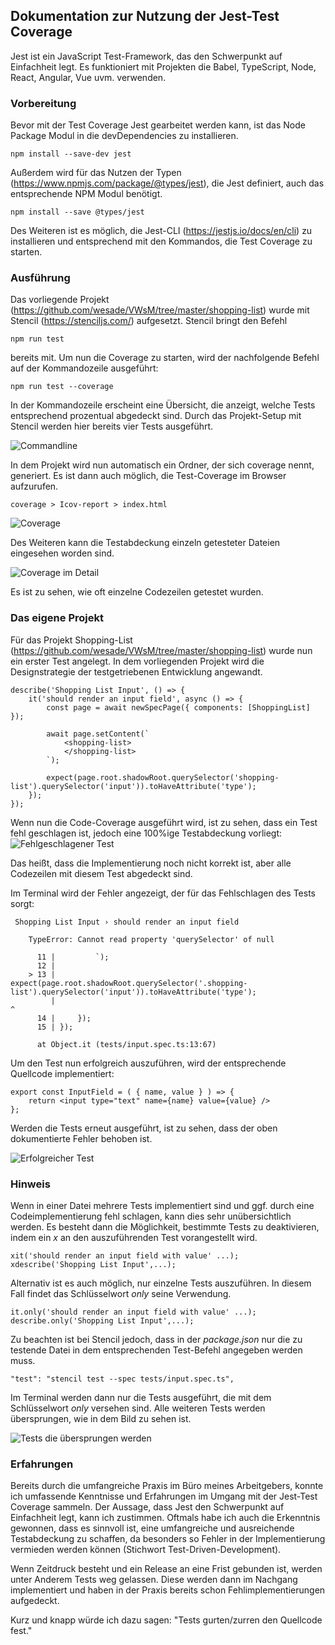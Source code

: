 ## Dokumentation zur Nutzung der Jest-Test Coverage

Jest ist ein JavaScript Test-Framework, das den Schwerpunkt auf Einfachheit legt. Es funktioniert
mit Projekten die Babel, TypeScript, Node, React, Angular, Vue 
uvm. verwenden.

### Vorbereitung

Bevor mit der Test Coverage Jest gearbeitet werden kann,
ist das Node Package Modul in die devDependencies zu installieren.

    npm install --save-dev jest
    
Außerdem wird für das Nutzen der Typen (https://www.npmjs.com/package/@types/jest), 
die Jest definiert, auch das entsprechende NPM Modul benötigt.

    npm install --save @types/jest
    
Des Weiteren ist es möglich, die Jest-CLI (https://jestjs.io/docs/en/cli) zu installieren und entsprechend
mit den Kommandos, die Test Coverage zu starten.

### Ausführung

Das vorliegende Projekt (https://github.com/wesade/VWsM/tree/master/shopping-list)
wurde mit Stencil (https://stenciljs.com/) aufgesetzt. Stencil bringt den Befehl
    
    npm run test
    
bereits mit. Um nun die Coverage zu starten, wird der nachfolgende Befehl auf der Kommandozeile
ausgeführt:

    npm run test --coverage
    
In der Kommandozeile erscheint eine Übersicht, die anzeigt, welche Tests
entsprechend prozentual abgedeckt sind. Durch das Projekt-Setup mit Stencil
werden hier bereits vier Tests ausgeführt.

![Commandline](assets/Terminal.png)

In dem Projekt wird nun automatisch ein Ordner, 
der sich coverage nennt, generiert.
Es ist dann auch möglich, die Test-Coverage im Browser aufzurufen.

    coverage > Icov-report > index.html
    
![Coverage](assets/InitialCoverage.png)

Des Weiteren kann die Testabdeckung einzeln getesteter Dateien
eingesehen worden sind.

![Coverage im Detail](assets/DetailedInitialCoverage.png)

Es ist zu sehen, wie oft einzelne Codezeilen getestet wurden.

### Das eigene Projekt

Für das Projekt Shopping-List (https://github.com/wesade/VWsM/tree/master/shopping-list)
wurde nun ein erster Test angelegt. In dem vorliegenden Projekt wird die Designstrategie der testgetriebenen Entwicklung angewandt.
    
    describe('Shopping List Input', () => {
        it('should render an input field', async () => {
            const page = await newSpecPage({ components: [ShoppingList] });
    
            await page.setContent(`
                <shopping-list>
                </shopping-list>
            `);
    
            expect(page.root.shadowRoot.querySelector('shopping-list').querySelector('input')).toHaveAttribute('type');
        });
    });
    
Wenn nun die Code-Coverage ausgeführt wird, ist zu sehen, dass ein Test fehl geschlagen ist, jedoch 
eine 100%ige Testabdeckung vorliegt:
![Fehlgeschlagener Test](assets/CrashedTest.png)

Das heißt, dass die Implementierung noch nicht korrekt ist, aber alle Codezeilen mit diesem Test abgedeckt sind.

Im Terminal wird der Fehler angezeigt, der für das Fehlschlagen des Tests sorgt:

     Shopping List Input › should render an input field
    
        TypeError: Cannot read property 'querySelector' of null
    
          11 |         `);
          12 | 
        > 13 |         expect(page.root.shadowRoot.querySelector('.shopping-list').querySelector('input')).toHaveAttribute('type');
             |                                                                   ^
          14 |     });
          15 | });
    
          at Object.it (tests/input.spec.ts:13:67)

Um den Test nun erfolgreich auszuführen, wird der
entsprechende Quellcode implementiert:

    export const InputField = ( { name, value } ) => {
        return <input type="text" name={name} value={value} />
    };

Werden die Tests erneut ausgeführt, ist zu sehen, dass der oben dokumentierte Fehler behoben ist.

![Erfolgreicher Test](assets/SucceededTest.png)

### Hinweis

Wenn in einer Datei mehrere Tests implementiert sind und ggf. durch eine Codeimplementierung fehl schlagen, 
kann dies sehr unübersichtlich werden.
Es besteht dann die Möglichkeit, bestimmte Tests zu deaktivieren, indem ein *x* an den auszuführenden
Test vorangestellt wird.

    xit('should render an input field with value' ...);
    xdescribe('Shopping List Input',...);
    
Alternativ ist es auch möglich, nur einzelne Tests auszuführen. In diesem Fall findet das Schlüsselwort *only* seine Verwendung.

    it.only('should render an input field with value' ...);
    describe.only('Shopping List Input',...);

Zu beachten ist bei Stencil jedoch, dass in der *package.json* nur die zu testende Datei
in dem entsprechenden Test-Befehl angegeben werden muss.

    "test": "stencil test --spec tests/input.spec.ts",   
    
Im Terminal werden dann nur die Tests ausgeführt, die mit dem Schlüsselwort *only* versehen sind.
Alle weiteren Tests werden übersprungen, wie in dem Bild zu sehen ist.

![Tests die übersprungen werden](assets/SkippedTests.png)
    
### Erfahrungen

Bereits durch die umfangreiche Praxis im Büro meines Arbeitgebers, konnte ich umfassende Kenntnisse und Erfahrungen 
im Umgang mit der Jest-Test Coverage sammeln. Der Aussage, dass Jest den Schwerpunkt auf Einfachheit legt, kann ich
zustimmen. Oftmals habe ich auch die Erkenntnis gewonnen, dass es sinnvoll ist, eine umfangreiche und ausreichende
Testabdeckung zu schaffen, da besonders so Fehler in der Implementierung vermieden werden können 
(Stichwort Test-Driven-Development). 

Wenn Zeitdruck besteht und ein Release an eine Frist gebunden ist, werden unter Anderem Tests weg gelassen. 
Diese werden dann im Nachgang implementiert und haben in der Praxis bereits schon Fehlimplementierungen aufgedeckt.

Kurz und knapp würde ich dazu sagen: "Tests gurten/zurren den Quellcode fest."